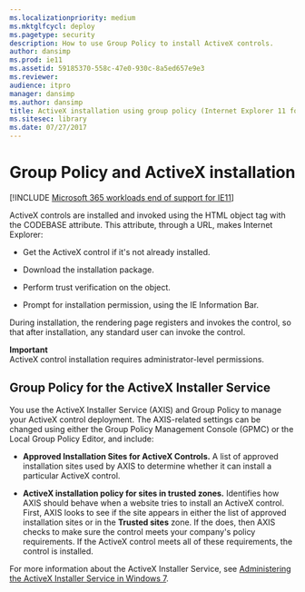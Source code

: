```yaml
---
ms.localizationpriority: medium
ms.mktglfcycl: deploy
ms.pagetype: security
description: How to use Group Policy to install ActiveX controls.
author: dansimp
ms.prod: ie11
ms.assetid: 59185370-558c-47e0-930c-8a5ed657e9e3
ms.reviewer: 
audience: itpro
manager: dansimp
ms.author: dansimp
title: ActiveX installation using group policy (Internet Explorer 11 for IT Pros)
ms.sitesec: library
ms.date: 07/27/2017
---
```



# Group Policy and ActiveX installation

[!INCLUDE [Microsoft 365 workloads end of support for IE11](../includes/microsoft-365-ie-end-of-support.md)]


ActiveX controls are installed and invoked using the HTML object tag with the CODEBASE attribute. This attribute, through a URL, makes Internet Explorer:

-   Get the ActiveX control if it's not already installed.

-   Download the installation package.

-   Perform trust verification on the object.

-   Prompt for installation permission, using the IE Information Bar.

During installation, the rendering page registers and invokes the control, so that after installation, any standard user can invoke the control.

**Important**<br>ActiveX control installation requires administrator-level permissions.

## Group Policy for the ActiveX Installer Service

You use the ActiveX Installer Service (AXIS) and Group Policy to manage your ActiveX control deployment. The AXIS-related settings can be changed using either the Group Policy Management Console (GPMC) or the Local Group Policy Editor, and include:

-   **Approved Installation Sites for ActiveX Controls.** A list of approved installation sites used by AXIS to determine whether it can install a particular ActiveX control.

-   **ActiveX installation policy for sites in trusted zones.** Identifies how AXIS should behave when a website tries to install an ActiveX control. First, AXIS looks to see if the site appears in either the list of approved installation sites or in the **Trusted sites** zone. If the does, then AXIS checks to make sure the control meets your company's policy requirements. If the ActiveX control meets all of these requirements, the control is installed.

For more information about the ActiveX Installer Service, see [Administering the ActiveX Installer Service in Windows 7](https://go.microsoft.com/fwlink/p/?LinkId=214503).

 

 



